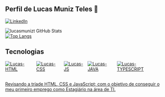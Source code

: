 ## Perfil de Lucas Muniz Teles 🙂


[![LinkedIn](https://img.shields.io/badge/LinkedIn-0077B5?style=for-the-badge&logo=linkedin&logoColor=white)](www.linkedin.com/in/lucas-muniz-1b001a218)


![lucasmunizt GitHub Stats](https://github-readme-stats.vercel.app/api?username=lucasmunizt&show_icons=true&theme=tokyonight&include_all_commits=true&count_private=true)
<br>
[![Top Langs](https://github-readme-stats.vercel.app/api/top-langs/?username=lucasmunizt)](https://github.com/anuraghazra/github-readme-stats)

## Tecnologias

<body>
<div align="center">
  <a href="https://github.com/lucasmunizt">
</div>
<div style="display:flex; justify-content: space-between;"><br>
<img align="center" alt="Lucas-HTML" src="https://img.shields.io/badge/HTML5-E34F26?style=for-the-badge&logo=html5&logoColor=white"/>
<img align="center" alt="Lucas-CSS" src="https://img.shields.io/badge/css3-%231572B6.svg?style=for-the-badge&logo=css3&logoColor=white"/>
<img align="center" alt="Lucas-JS" src="https://img.shields.io/badge/JavaScript-F7DF1E?style=for-the-badge&logo=javascript&logoColor=white"/>
<img align="center" alt="Lucas-JAVA" src="https://img.shields.io/badge/Java-ED8B00?style=for-the-badge&logo=openjdk&logoColor=white"/>
<img align="center" alt="Lucas-TYPESCRIPT" src="https://img.shields.io/badge/TypeScript-007ACC?style=for-the-badge&logo=typescript&logoColor=white"/>
</div><br/>
 </body>
    
    
Revisando a tríade HTML, CSS e JavaScript; com o objetivo de conseguir o meu primeiro emprego como Estagiário na área de TI.
